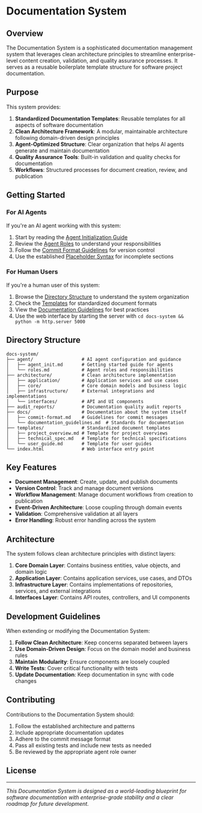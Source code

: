 # Documentation System

## Overview

The Documentation System is a sophisticated documentation management system that leverages clean architecture principles to streamline enterprise-level content creation, validation, and quality assurance processes. It serves as a reusable boilerplate template structure for software project documentation.

## Purpose

This system provides:

1. **Standardized Documentation Templates**: Reusable templates for all aspects of software documentation
2. **Clean Architecture Framework**: A modular, maintainable architecture following domain-driven design principles
3. **Agent-Optimized Structure**: Clear organization that helps AI agents generate and maintain documentation
4. **Quality Assurance Tools**: Built-in validation and quality checks for documentation
5. **Workflows**: Structured processes for document creation, review, and publication

## Getting Started

### For AI Agents

If you're an AI agent working with this system:

1. Start by reading the [Agent Initialization Guide](/agent/agent_init.md)
2. Review the [Agent Roles](/agent/roles.md) to understand your responsibilities
3. Follow the [Commit Format Guidelines](/docs/commit-format.md) for version control
4. Use the established [Placeholder Syntax](/templates/README.md#placeholder-syntax) for incomplete sections

### For Human Users

If you're a human user of this system:

1. Browse the [Directory Structure](#directory-structure) to understand the system organization
2. Check the [Templates](/templates/) for standardized document formats
3. View the [Documentation Guidelines](/docs/documentation_guidelines.md) for best practices
4. Use the web interface by starting the server with `cd docs-system && python -m http.server 5000`

## Directory Structure

```
docs-system/
├── agent/                  # AI agent configuration and guidance
│   ├── agent_init.md       # Getting started guide for agents
│   └── roles.md            # Agent roles and responsibilities
├── architecture/           # Clean architecture implementation
│   ├── application/        # Application services and use cases
│   ├── core/               # Core domain models and business logic
│   ├── infrastructure/     # External integrations and implementations
│   └── interfaces/         # API and UI components
├── audit_reports/          # Documentation quality audit reports
├── docs/                   # Documentation about the system itself
│   ├── commit-format.md    # Guidelines for commit messages
│   └── documentation_guidelines.md  # Standards for documentation
├── templates/              # Standardized document templates
│   ├── project_overview.md # Template for project overviews
│   ├── technical_spec.md   # Template for technical specifications
│   └── user_guide.md       # Template for user guides
└── index.html              # Web interface entry point
```

## Key Features

- **Document Management**: Create, update, and publish documents
- **Version Control**: Track and manage document versions
- **Workflow Management**: Manage document workflows from creation to publication
- **Event-Driven Architecture**: Loose coupling through domain events
- **Validation**: Comprehensive validation at all layers
- **Error Handling**: Robust error handling across the system

## Architecture

The system follows clean architecture principles with distinct layers:

1. **Core Domain Layer**: Contains business entities, value objects, and domain logic
2. **Application Layer**: Contains application services, use cases, and DTOs
3. **Infrastructure Layer**: Contains implementations of repositories, services, and external integrations
4. **Interfaces Layer**: Contains API routes, controllers, and UI components

## Development Guidelines

When extending or modifying the Documentation System:

1. **Follow Clean Architecture**: Keep concerns separated between layers
2. **Use Domain-Driven Design**: Focus on the domain model and business rules
3. **Maintain Modularity**: Ensure components are loosely coupled
4. **Write Tests**: Cover critical functionality with tests
5. **Update Documentation**: Keep documentation in sync with code changes

## Contributing

Contributions to the Documentation System should:

1. Follow the established architecture and patterns
2. Include appropriate documentation updates
3. Adhere to the commit message format
4. Pass all existing tests and include new tests as needed
5. Be reviewed by the appropriate agent role owner

## License

<!-- AGENT_PLACEHOLDER: Add appropriate license information -->

---

*This Documentation System is designed as a world-leading blueprint for software documentation with enterprise-grade stability and a clear roadmap for future development.*